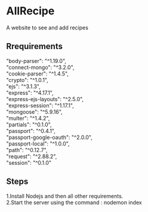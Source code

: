 # AllRecipe
 A website to see and add recipes  
   
## Rrequirements  
"body-parser": "^1.19.0",  
"connect-mongo": "^3.2.0",  
"cookie-parser": "^1.4.5",  
"crypto": "^1.0.1",  
"ejs": "^3.1.3",  
"express": "^4.17.1",  
"express-ejs-layouts": "^2.5.0",  
"express-session": "^1.17.1",  
"mongoose": "^5.9.16",  
"multer": "^1.4.2",  
"partials": "^0.1.0",  
"passport": "^0.4.1",  
"passport-google-oauth": "^2.0.0",  
"passport-local": "^1.0.0",  
"path": "^0.12.7",  
"request": "^2.88.2",  
"session": "^0.1.0"  

## Steps  
1.Install Nodejs and then all other requirements.  
2.Start the server using the command : nodemon index
